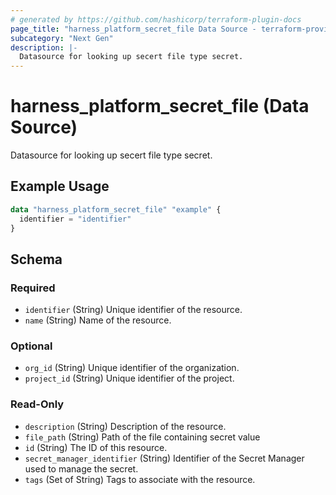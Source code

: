 ```yaml
---
# generated by https://github.com/hashicorp/terraform-plugin-docs
page_title: "harness_platform_secret_file Data Source - terraform-provider-harness"
subcategory: "Next Gen"
description: |-
  Datasource for looking up secert file type secret.
---
```


# harness_platform_secret_file (Data Source)

Datasource for looking up secert file type secret.

## Example Usage

```terraform
data "harness_platform_secret_file" "example" {
  identifier = "identifier"
}
```

<!-- schema generated by tfplugindocs -->
## Schema

### Required

- `identifier` (String) Unique identifier of the resource.
- `name` (String) Name of the resource.

### Optional

- `org_id` (String) Unique identifier of the organization.
- `project_id` (String) Unique identifier of the project.

### Read-Only

- `description` (String) Description of the resource.
- `file_path` (String) Path of the file containing secret value
- `id` (String) The ID of this resource.
- `secret_manager_identifier` (String) Identifier of the Secret Manager used to manage the secret.
- `tags` (Set of String) Tags to associate with the resource.


